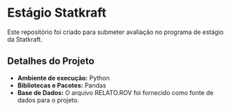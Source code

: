 # Estágio Statkraft

Este repositório foi criado para submeter avaliação no programa de estágio da Statkraft.

## Detalhes do Projeto

- **Ambiente de execução:** Python
- **Bibliotecas e Pacotes:** Pandas
- **Base de Dados:** O arquivo RELATO.ROV foi fornecido como fonte de dados para o projeto.
